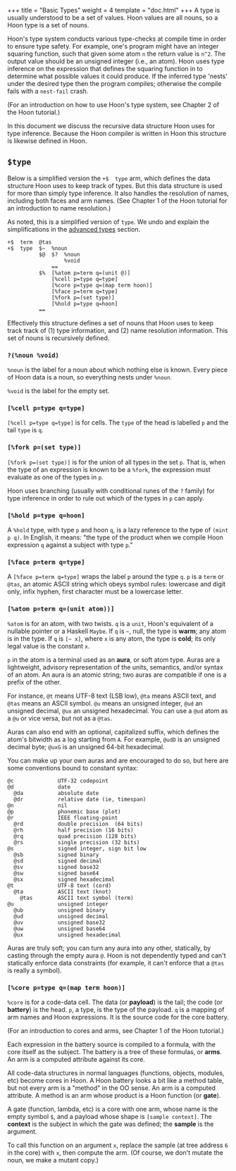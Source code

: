 +++
title = "Basic Types"
weight = 4
template = "doc.html"
+++
A type is usually understood to be a set of values.  Hoon values are all nouns,
so a Hoon type is a set of nouns.

Hoon's type system conducts various type-checks at compile time in order to
ensure type safety.  For example, one's program might have an integer squaring
function, such that given some atom `n` the return value is `n^2`.  The output
value should be an unsigned integer (i.e., an atom).  Hoon uses type inference
on the expression that defines the squaring function in to determine what
possible values it could produce.  If the inferred type 'nests' under the
desired type then the program compiles; otherwise the compile fails with a
`nest-fail` crash.

(For an introduction on how to use Hoon's type system, see Chapter 2 of the Hoon
tutorial.)

In this document we discuss the recursive data structure Hoon uses for type
inference.  Because the Hoon compiler is written in Hoon this structure is
likewise defined in Hoon.

## `$type`

Below is a simplified version the `+$  type` arm, which defines the data
structure Hoon uses to keep track of types.  But this data structure is used for
more than simply type inference.  It also handles the resolution of names,
including both faces and arm names.  (See Chapter 1 of the Hoon tutorial for an
introduction to name resolution.)

As noted, this is a simplified version of `type`.  We undo and
explain the simplifications in the [advanced types](@/docs/reference/hoon-expressions/advanced.md)
section.

```
+$  term  @tas
+$  type  $~  %noun
          $@  $?  %noun
                  %void
              ==
          $%  [%atom p=term q=(unit @)]
              [%cell p=type q=type]
              [%core p=type q=(map term hoon)]
              [%face p=term q=type]
              [%fork p=(set type)]
              [%hold p=type q=hoon]
          ==
```

Effectively this structure defines a set of nouns that Hoon uses to keep track
track of (1) type information, and (2) name resolution information.  This set of
nouns is recursively defined.

### `?(%noun %void)`

`%noun` is the label for a noun about which nothing else is known.  Every piece
of Hoon data is a noun, so everything nests under `%noun`.

`%void` is the label for the empty set.

### `[%cell p=type q=type]`

`[%cell p=type q=type]` is for cells.  The `type` of the head is labelled `p`
and the tail `type` is `q`.

### `[%fork p=(set type)]`

`[%fork p=(set type)]` is for the union of all types in the set `p`.  That is,
when the type of an expression is known to be a `%fork`, the expression must
evaluate as one of the types in `p`.

Hoon uses branching (usually with conditional runes of the `?` family) for type
inference in order to rule out which of the types in `p` can apply.

### `[%hold p=type q=hoon]`

A `%hold` type, with type `p` and hoon `q`, is a lazy reference to the type of
`(mint p q)`.  In English, it means: "the type of the product when we compile
Hoon expression `q` against a subject with type `p`."

### `[%face p=term q=type]`

A `[%face p=term q=type]` wraps the label `p` around the type `q`.  `p` is a
`term` or `@tas`, an atomic ASCII string which obeys symbol rules: lowercase and
digit only, infix hyphen, first character must be a lowercase letter.

### `[%atom p=term q=(unit atom))]`

`%atom` is for an atom, with two twists.  `q` is a `unit`, Hoon's
equivalent of a nullable pointer or a Haskell `Maybe`.  If `q`
is `~`, null, the type is **warm**; any atom is in the type.
If `q` is `[~ x]`, where `x` is any atom, the type is **cold**;
its only legal value is the constant `x`.

`p` in the atom is a terminal used as an **aura**, or soft atom
type.  Auras are a lightweight, advisory representation of the
units, semantics, and/or syntax of an atom.  An aura is an atomic
string; two auras are compatible if one is a prefix of the other.

For instance, `@t` means UTF-8 text (LSB low), `@ta` means ASCII
text, and `@tas` means an ASCII symbol.  `@u` means an unsigned
integer, `@ud` an unsigned decimal, `@ux` an unsigned
hexadecimal.  You can use a `@ud` atom as a `@u` or vice versa,
but not as a `@tas`.

Auras can also end with an optional, capitalized suffix, which
defines the atom's bitwidth as a log starting from `A`.  For
example, `@udD` is an unsigned decimal byte; `@uxG` is an
unsigned 64-bit hexadecimal.

You can make up your own auras and are encouraged to do so, but
here are some conventions bound to constant syntax:

```
@c              UTF-32 codepoint
@d              date
  @da           absolute date
  @dr           relative date (ie, timespan)
@n              nil
@p              phonemic base (plot)
@r              IEEE floating-point
  @rd           double precision  (64 bits)
  @rh           half precision (16 bits)
  @rq           quad precision (128 bits)
  @rs           single precision (32 bits)
@s              signed integer, sign bit low
  @sb           signed binary
  @sd           signed decimal
  @sv           signed base32
  @sw           signed base64
  @sx           signed hexadecimal
@t              UTF-8 text (cord)
  @ta           ASCII text (knot)
    @tas        ASCII text symbol (term)
@u              unsigned integer
  @ub           unsigned binary
  @ud           unsigned decimal
  @uv           unsigned base32
  @uw           unsigned base64
  @ux           unsigned hexadecimal
```

Auras are truly soft; you can turn any aura into any other,
statically, by casting through the empty aura `@`.  Hoon is not
dependently typed and can't statically enforce data constraints
(for example, it can't enforce that a `@tas` is really a symbol).

### `[%core p=type q=(map term hoon)]`

`%core` is for a code-data cell.  The data (or **payload**) is the
tail; the code (or **battery**) is the head.  `p`, a type, is the
type of the payload.  `q` is a mapping of arm names and Hoon expressions.  It is the source code for the core battery.

(For an introduction to cores and arms, see Chapter 1 of the Hoon tutorial.)

Each expression in the battery source is compiled to a formula, with
the core itself as the subject.  The battery is a tree of these
formulas, or **arms**.  An arm is a computed attribute against its
core.

All code-data structures in normal languages (functions, objects,
modules, etc) become cores in Hoon.  A Hoon battery looks a bit
like a method table, but not every arm is a "method" in the OO
sense.  An arm is a computed attribute.  A method is an arm whose
product is a Hoon function (or **gate**).

A gate (function, lambda, etc) is a core with one arm, whose name
is the empty symbol `$`, and a payload whose shape is `[sample
context]`.  The **context** is the subject in which the gate was
defined; the **sample** is the argument.

To call this function on an argument `x`, replace the sample (at
tree address `6` in the core) with `x`, then compute the arm.
(Of course, we don't mutate the noun, we make a mutant copy.)
